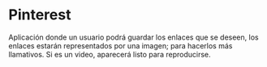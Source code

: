 # Pinterest
Aplicación donde un usuario podrá guardar los enlaces que se deseen, los enlaces estarán representados por una imagen; para hacerlos más llamativos. Si es un video, aparecerá listo para reproducirse.
